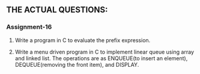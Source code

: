 ## THE ACTUAL QUESTIONS:

### Assignment-16

1. Write a program in C to evaluate the prefix expression.

2. Write a menu driven program in C to implement linear queue using array and linked list. The operations are as ENQUEUE(to insert an element), DEQUEUE(removing the front item), and DISPLAY.
